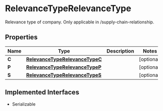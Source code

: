 

# RelevanceTypeRelevanceType

Relevance type of company. Only applicable in /supply-chain-relationship. 

## Properties

Name | Type | Description | Notes
------------ | ------------- | ------------- | -------------
**C** | [**RelevanceTypeRelevanceTypeC**](RelevanceTypeRelevanceTypeC.md) |  |  [optional]
**P** | [**RelevanceTypeRelevanceTypeP**](RelevanceTypeRelevanceTypeP.md) |  |  [optional]
**S** | [**RelevanceTypeRelevanceTypeS**](RelevanceTypeRelevanceTypeS.md) |  |  [optional]


## Implemented Interfaces

* Serializable


